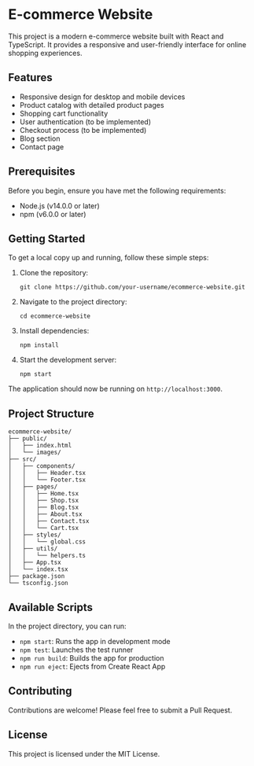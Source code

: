 # E-commerce Website

This project is a modern e-commerce website built with React and TypeScript. It provides a responsive and user-friendly interface for online shopping experiences.

## Features

- Responsive design for desktop and mobile devices
- Product catalog with detailed product pages
- Shopping cart functionality
- User authentication (to be implemented)
- Checkout process (to be implemented)
- Blog section
- Contact page

## Prerequisites

Before you begin, ensure you have met the following requirements:

- Node.js (v14.0.0 or later)
- npm (v6.0.0 or later)

## Getting Started

To get a local copy up and running, follow these simple steps:

1. Clone the repository:
   ```
   git clone https://github.com/your-username/ecommerce-website.git
   ```

2. Navigate to the project directory:
   ```
   cd ecommerce-website
   ```

3. Install dependencies:
   ```
   npm install
   ```

4. Start the development server:
   ```
   npm start
   ```

The application should now be running on `http://localhost:3000`.

## Project Structure

```
ecommerce-website/
├── public/
│   ├── index.html
│   └── images/
├── src/
│   ├── components/
│   │   ├── Header.tsx
│   │   └── Footer.tsx
│   ├── pages/
│   │   ├── Home.tsx
│   │   ├── Shop.tsx
│   │   ├── Blog.tsx
│   │   ├── About.tsx
│   │   ├── Contact.tsx
│   │   └── Cart.tsx
│   ├── styles/
│   │   └── global.css
│   ├── utils/
│   │   └── helpers.ts
│   ├── App.tsx
│   └── index.tsx
├── package.json
└── tsconfig.json
```

## Available Scripts

In the project directory, you can run:

- `npm start`: Runs the app in development mode
- `npm test`: Launches the test runner
- `npm run build`: Builds the app for production
- `npm run eject`: Ejects from Create React App

## Contributing

Contributions are welcome! Please feel free to submit a Pull Request.

## License

This project is licensed under the MIT License.